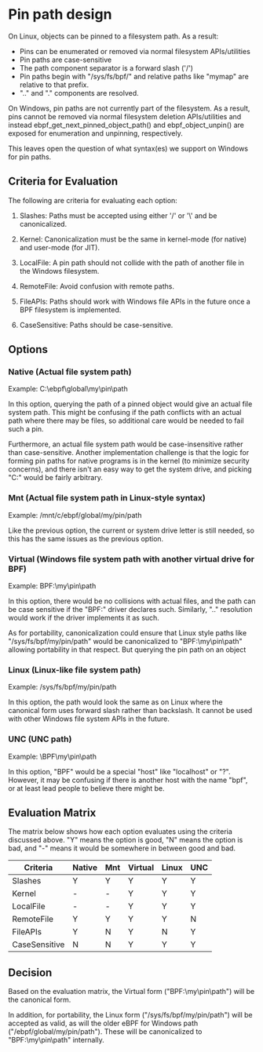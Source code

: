 # Pin path design

On Linux, objects can be pinned to a filesystem path.  As a result:
* Pins can be enumerated or removed via normal filesystem APIs/utilities
* Pin paths are case-sensitive
* The path component separator is a forward slash ('/')
* Pin paths begin with "/sys/fs/bpf/" and relative paths like "mymap" are relative to that prefix.
* ".." and "." components are resolved.

On Windows, pin paths are not currently part of the filesystem.  As a result,
pins cannot be removed via normal filesystem deletion APIs/utilities and instead
ebpf_get_next_pinned_object_path() and ebpf_object_unpin() are exposed
for enumeration and unpinning, respectively.

This leaves open the question of what syntax(es) we support on Windows for pin paths.

## Criteria for Evaluation

The following are criteria for evaluating each option:

1. Slashes: Paths must be accepted using either '/' or '\\' and be canonicalized.

1. Kernel: Canonicalization must be the same in kernel-mode (for native) and user-mode (for JIT).

1. LocalFile: A pin path should not collide with the path of another file in the Windows filesystem.

1. RemoteFile: Avoid confusion with remote paths.

1. FileAPIs: Paths should work with Windows file APIs in the future once a BPF filesystem is implemented.

1. CaseSensitive: Paths should be case-sensitive.

## Options

### Native (Actual file system path)

Example: C:\ebpf\global\my\pin\path

In this option, querying the path of a pinned object would give an actual file system path.
This might be confusing if the path conflicts with an actual path where there may be files,
so additional care would be needed to fail such a pin.

Furthermore, an actual file system path would be case-insensitive rather than case-sensitive.
Another implementation challenge is that the logic for forming pin paths for native programs
is in the kernel (to minimize security concerns), and there isn't an easy way to get the
system drive, and picking "C:" would be fairly arbitrary.

### Mnt (Actual file system path in Linux-style syntax)

Example: /mnt/c/ebpf/global/my/pin/path

Like the previous option, the current or system drive letter is still needed, so this has
the same issues as the previous option.

### Virtual (Windows file system path with another virtual drive for BPF)

Example: BPF:\my\pin\path

In this option, there would be no collisions with actual files, and the path can be case
sensitive if the "BPF:" driver declares such.  Similarly, ".." resolution would work if
the driver implements it as such.

As for portability, canonicalization could ensure that Linux style paths like
"/sys/fs/bpf/my/pin/path" would be canonicalized to "BPF:\my\pin\path" allowing
portability in that respect.  But querying the pin path on an object


### Linux (Linux-like file system path)

Example: /sys/fs/bpf/my/pin/path

In this option, the path would look the same as on Linux where
the canonical form uses forward slash rather than backslash.
It cannot be used with other Windows file system APIs in the future.

### UNC (UNC path)

Example: \\BPF\my\pin\path

In this option, "BPF" would be a special "host" like "localhost" or "?".
However, it may be confusing if there is another host with the name "bpf",
or at least lead people to believe there might be.

## Evaluation Matrix

The matrix below shows how each option evaluates using the
criteria discussed above.  "Y" means the option is good,
"N" means the option is bad, and "-" means it would be somewhere
in between good and bad.

| Criteria      | Native | Mnt | Virtual | Linux | UNC |
| ------------- | ------ | --- | ------- | ----- | --- |
| Slashes       | Y      | Y   | Y       | Y     | Y   |
| Kernel        | -      | -   | Y       | Y     | Y   |
| LocalFile     | -      | -   | Y       | Y     | Y   |
| RemoteFile    | Y      | Y   | Y       | Y     | N   |
| FileAPIs      | Y      | N   | Y       | N     | Y   |
| CaseSensitive | N      | N   | Y       | Y     | Y   |

## Decision

Based on the evaluation matrix, the Virtual form
("BPF:\my\pin\path") will be the canonical form.

In addition, for portability, the Linux form ("/sys/fs/bpf/my/pin/path")
will be accepted as valid, as will the older eBPF for Windows
path ("/ebpf/global/my/pin/path").  These will be canonicalized
to "BPF:\my\pin\path" internally.
